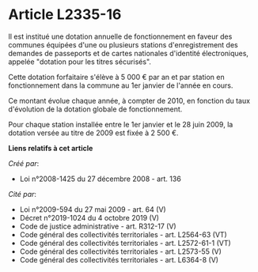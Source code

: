 # Article L2335-16

Il est institué une dotation annuelle de fonctionnement en faveur des communes équipées d'une ou plusieurs stations
d'enregistrement des demandes de passeports et de cartes nationales d'identité électroniques, appelée "dotation pour les
titres sécurisés".

Cette dotation forfaitaire s'élève à 5 000 € par an et par station en fonctionnement dans la commune au 1er janvier de
l'année en cours.

Ce montant évolue chaque année, à compter de 2010, en fonction du taux d'évolution de la dotation globale de fonctionnement.

Pour chaque station installée entre le 1er janvier et le 28 juin 2009, la dotation versée au titre de 2009 est fixée à 2 500
€.

**Liens relatifs à cet article**

_Créé par_:

  - Loi n°2008-1425 du 27 décembre 2008 - art. 136

_Cité par_:

  - Loi n°2009-594 du 27 mai 2009 - art. 64 (V)
  - Décret n°2019-1024 du 4 octobre 2019 (V)
  - Code de justice administrative - art. R312-17 (V)
  - Code général des collectivités territoriales - art. L2564-63 (VT)
  - Code général des collectivités territoriales - art. L2572-61-1 (VT)
  - Code général des collectivités territoriales - art. L2573-55 (V)
  - Code général des collectivités territoriales - art. L6364-8 (V)
